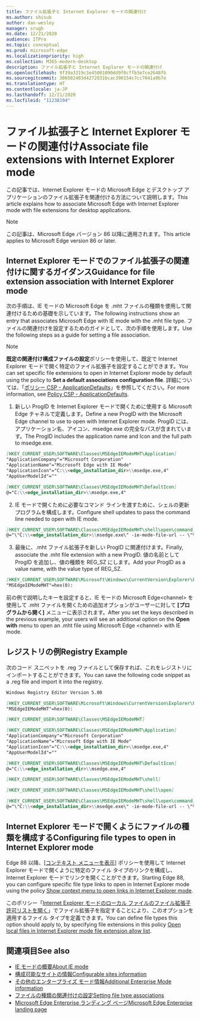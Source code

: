 ```yaml
---
title: ファイル拡張子と Internet Explorer モードの関連付け
ms.author: shisub
author: dan-wesley
manager: srugh
ms.date: 12/21/2020
audience: ITPro
ms.topic: conceptual
ms.prod: microsoft-edge
ms.localizationpriority: high
ms.collection: M365-modern-desktop
description: ファイル拡張子と Internet Explorer モードの関連付け
ms.openlocfilehash: 9f39a3319c3e45001090dd9f0cffb3e7ce2648fb
ms.sourcegitcommit: 306582403d4272831bcac390154c7cc7041a9b7e
ms.translationtype: HT
ms.contentlocale: ja-JP
ms.lasthandoff: 12/21/2020
ms.locfileid: "11238194"
---
```

# <span data-ttu-id="2e699-103">ファイル拡張子と Internet Explorer モードの関連付け</span><span class="sxs-lookup"><span data-stu-id="2e699-103">Associate file extensions with Internet Explorer mode</span></span>

<span data-ttu-id="2e699-104">この記事では、Internet Explorer モードの Microsoft Edge とデスクトップ アプリケーションのファイル拡張子を関連付ける方法について説明します。</span><span class="sxs-lookup"><span data-stu-id="2e699-104">This article explains how to associate Microsoft Edge with Internet Explorer mode with file extensions for desktop applications.</span></span>

> [!NOTE]
> <span data-ttu-id="2e699-105">この記事は、Microsoft Edge バージョン 86 以降に適用されます。</span><span class="sxs-lookup"><span data-stu-id="2e699-105">This article applies to Microsoft Edge version 86 or later.</span></span>

## <span data-ttu-id="2e699-106">Internet Explorer モードでのファイル拡張子の関連付けに関するガイダンス</span><span class="sxs-lookup"><span data-stu-id="2e699-106">Guidance for file extension association with Internet Explorer mode</span></span>

<span data-ttu-id="2e699-107">次の手順は、IE モードの Microsoft Edge を .mht ファイルの種類を使用して関連付けるための基礎を示しています。</span><span class="sxs-lookup"><span data-stu-id="2e699-107">The following instructions show an entry that associates Microsoft Edge with IE mode with the .mht file type.</span></span> <span data-ttu-id="2e699-108">ファイルの関連付けを設定するためのガイドとして、次の手順を使用します。</span><span class="sxs-lookup"><span data-stu-id="2e699-108">Use the following steps as a guide for setting a file association.</span></span>

> [!NOTE]
> <span data-ttu-id="2e699-109">**既定の関連付け構成ファイルの設定**ポリシーを使用して、既定で Internet Explorer モードで開く特定のファイル拡張子を設定することができます。</span><span class="sxs-lookup"><span data-stu-id="2e699-109">You can set specific file extensions to open in Internet Explorer mode by default using the policy to **Set a default associations configuration file**.</span></span> <span data-ttu-id="2e699-110">詳細については、「[ポリシー CSP - ApplicationDefaults](https://docs.microsoft.com/windows/client-management/mdm/policy-csp-applicationdefaults#applicationdefaults-defaultassociationsconfiguration)」を参照してください。</span><span class="sxs-lookup"><span data-stu-id="2e699-110">For more information, see [Policy CSP - ApplicationDefaults](https://docs.microsoft.com/windows/client-management/mdm/policy-csp-applicationdefaults#applicationdefaults-defaultassociationsconfiguration).</span></span>

1. <span data-ttu-id="2e699-111">新しい ProgID を Internet Explorer モードで開くために使用する Microsoft Edge チャネルで定義します。</span><span class="sxs-lookup"><span data-stu-id="2e699-111">Define a new ProgID with the Microsoft Edge channel to use to open with Internet Explorer mode.</span></span> <span data-ttu-id="2e699-112">ProgID には、アプリケーション名、アイコン、msedge.exe の完全なパスが含まれています。</span><span class="sxs-lookup"><span data-stu-id="2e699-112">The ProgID includes the application name and Icon and the full path to msedge.exe.</span></span>

```markdown
[HKEY_CURRENT_USER\SOFTWARE\Classes\MSEdgeIEModeMHT\Application]
"ApplicationCompany"="Microsoft Corporation"
"ApplicationName"="Microsoft Edge with IE Mode"
"ApplicationIcon"="C:\\<edge_installation_dir>\\msedge.exe,4"
"AppUserModelId"=""
```

```markdown
[HKEY_CURRENT_USER\SOFTWARE\Classes\MSEdgeIEModeMHT\DefaultIcon]
@="C:\\<edge_installation_dir>\\msedge.exe,4"
```

2. <span data-ttu-id="2e699-113">IE モードで開くために必要なコマンド ラインを渡すために、シェルの更新プログラムを構成します。</span><span class="sxs-lookup"><span data-stu-id="2e699-113">Configure shell updates to pass the command line needed to open with IE mode.</span></span>

```markdown
[HKEY_CURRENT_USER\SOFTWARE\Classes\MSEdgeIEModeMHT\shell\open\command]
@="\"C:\\<edge_installation_dir>\\msedge.exe\" -ie-mode-file-url -- \"%1\""
```

3. <span data-ttu-id="2e699-114">最後に、.mht ファイル拡張子を新しい ProgID に関連付けます。</span><span class="sxs-lookup"><span data-stu-id="2e699-114">Finally, associate the .mht file extension with a new ProgID.</span></span> <span data-ttu-id="2e699-115">値の名前として ProgID を追加し、値の種類を REG_SZ にします。</span><span class="sxs-lookup"><span data-stu-id="2e699-115">Add your ProgID as a value name, with the value type of REG_SZ.</span></span>

```markdown
[HKEY_CURRENT_USER\SOFTWARE\Microsoft\Windows\CurrentVersion\Explorer\FileExts\.mht\OpenWithProgids]
"MSEdgeIEModeMHT"=hex(0):
```

<span data-ttu-id="2e699-116">前の例で説明したキーを設定すると、IE モードの Microsoft Edge\<channel\> を使用して .mht ファイルを開くための追加オプションがユーザーに対して **[プログラムから開く]** メニューに表示されます。</span><span class="sxs-lookup"><span data-stu-id="2e699-116">After you set the keys described in the previous example, your users will see an additional option on the **Open with** menu to open an .mht file using Microsoft Edge \<channel\> with IE mode.</span></span>

## <span data-ttu-id="2e699-117">レジストリの例</span><span class="sxs-lookup"><span data-stu-id="2e699-117">Registry Example</span></span>

<span data-ttu-id="2e699-118">次のコード スニペットを .reg ファイルとして保存すれば、これをレジストリにインポートすることができます。</span><span class="sxs-lookup"><span data-stu-id="2e699-118">You can save the following code snippet as a .reg file and import it into the registry.</span></span>

```markdown
Windows Registry Editor Version 5.00

[HKEY_CURRENT_USER\SOFTWARE\Microsoft\Windows\CurrentVersion\Explorer\FileExts\.mht\OpenWithProgids]
"MSEdgeIEModeMHT"=hex(0):

[HKEY_CURRENT_USER\SOFTWARE\Classes\MSEdgeIEModeMHT]

[HKEY_CURRENT_USER\SOFTWARE\Classes\MSEdgeIEModeMHT\Application]
"ApplicationCompany"="Microsoft Corporation"
"ApplicationName"="Microsoft Edge with IE Mode"
"ApplicationIcon"="C:\\<edge_installation_dir>\\msedge.exe,4"
"AppUserModelId"=""

[HKEY_CURRENT_USER\SOFTWARE\Classes\MSEdgeIEModeMHT\DefaultIcon]
@="C:\\<edge_installation_dir>\\msedge.exe,4"

[HKEY_CURRENT_USER\SOFTWARE\Classes\MSEdgeIEModeMHT\shell]

[HKEY_CURRENT_USER\SOFTWARE\Classes\MSEdgeIEModeMHT\shell\open]

[HKEY_CURRENT_USER\SOFTWARE\Classes\MSEdgeIEModeMHT\shell\open\command]
@="\"C:\\<edge_installation_dir>\\msedge.exe\" -ie-mode-file-url -- \"%1\""

```
## <span data-ttu-id="2e699-119">Internet Explorer モードで開くようにファイルの種類を構成する</span><span class="sxs-lookup"><span data-stu-id="2e699-119">Configuring file types to open in Internet Explorer mode</span></span>

<span data-ttu-id="2e699-120">Edge 88 以降、[[コンテキスト メニューを表示]](https://docs.microsoft.com/deployedge/microsoft-edge-policies#show-context-menu-to-open-a-link-in-internet-explorer-mode) ポリシーを使用して Internet Explorer モードで開くように特定のファイル タイプのリンクを構成し、Internet Explorer モードでリンクを開くことができます。</span><span class="sxs-lookup"><span data-stu-id="2e699-120">Starting Edge 88, you can configure specific file type links to open in Internet Explorer mode using the policy [Show context menu to open links in Internet Explorer mode](https://docs.microsoft.com/deployedge/microsoft-edge-policies#show-context-menu-to-open-a-link-in-internet-explorer-mode).</span></span> 

<span data-ttu-id="2e699-121">このポリシー「[Internet Explorer モードのローカル ファイルのファイル拡張子許可リストを開く](https://docs.microsoft.com/deployedge/microsoft-edge-policies#internetexplorerintegrationlocalfileextensionallowlist)」でファイル拡張子を指定することにより、このオプションを適用するファイル タイプを定義できます。</span><span class="sxs-lookup"><span data-stu-id="2e699-121">You can define file types this option should apply to, by specifying file extensions in this policy [Open local files in Internet Explorer mode file extension allow list](https://docs.microsoft.com/deployedge/microsoft-edge-policies#internetexplorerintegrationlocalfileextensionallowlist).</span></span> 

## <span data-ttu-id="2e699-122">関連項目</span><span class="sxs-lookup"><span data-stu-id="2e699-122">See also</span></span>

- [<span data-ttu-id="2e699-123">IE モードの概要</span><span class="sxs-lookup"><span data-stu-id="2e699-123">About IE mode</span></span>](https://docs.microsoft.com/deployedge/edge-ie-mode)
- [<span data-ttu-id="2e699-124">構成可能なサイトの情報</span><span class="sxs-lookup"><span data-stu-id="2e699-124">Configurable sites information</span></span>](https://docs.microsoft.com/deployedge/edge-learnmore-configurable-sites-ie-mode)
- [<span data-ttu-id="2e699-125">その他のエンタープライズ モード情報</span><span class="sxs-lookup"><span data-stu-id="2e699-125">Additional Enterprise Mode information</span></span>](https://docs.microsoft.com/internet-explorer/ie11-deploy-guide/enterprise-mode-overview-for-ie11)
- [<span data-ttu-id="2e699-126">ファイルの種類の関連付けの設定</span><span class="sxs-lookup"><span data-stu-id="2e699-126">Setting file type associations</span></span>](https://docs.microsoft.com/windows/win32/shell/fa-file-types)
- [<span data-ttu-id="2e699-127">Microsoft Edge Enterprise ランディング ページ</span><span class="sxs-lookup"><span data-stu-id="2e699-127">Microsoft Edge Enterprise landing page</span></span>](https://aka.ms/EdgeEnterprise)
